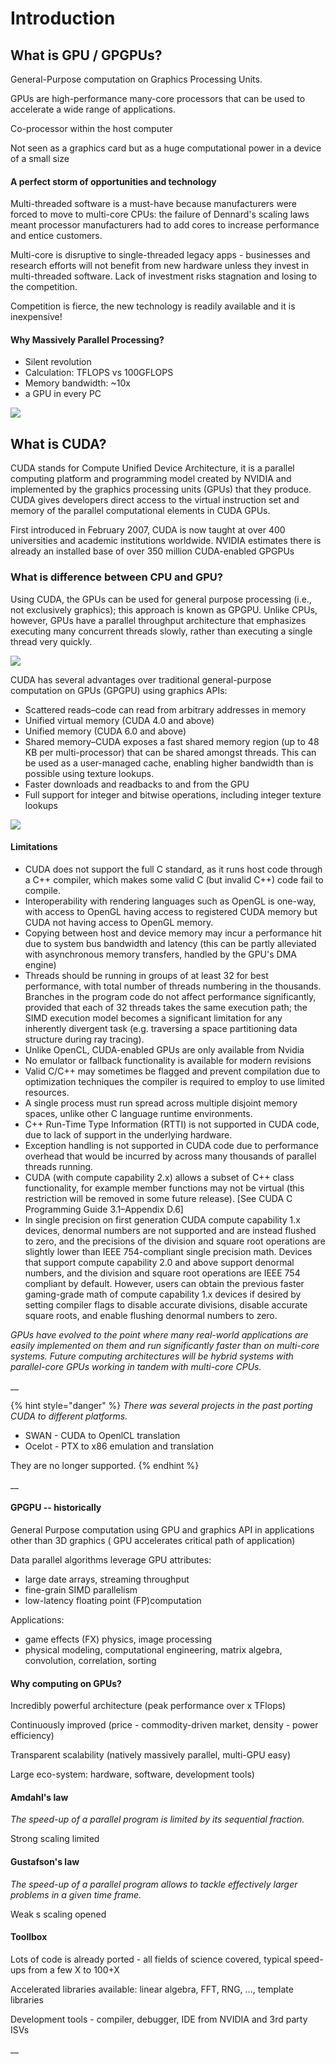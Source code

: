 # Introduction

## What is GPU / GPGPUs?

General-Purpose computation on Graphics Processing Units.

GPUs are high-performance many-core processors that can be used to accelerate a wide range of applications.

Co-processor within the host computer

Not seen as a graphics card but as a huge computational power in a device of a small size 

#### A perfect storm of opportunities and technology

Multi-threaded software is a must-have because manufacturers were forced to move to multi-core CPUs: the failure of Dennard's scaling laws meant processor manufacturers had to add cores to increase performance and entice customers. 

Multi-core is disruptive to single-threaded legacy apps - businesses and research efforts will not benefit from new hardware unless they invest in multi-threaded software. Lack of investment risks stagnation and losing to the competition.

Competition is fierce, the new technology is readily available and it is inexpensive!

#### Why Massively Parallel Processing?

* Silent revolution
* Calculation: TFLOPS vs 100GFLOPS
* Memory bandwidth: ~10x
* a GPU in every PC

![](.gitbook/assets/cpu_gpu.png)













## What is CUDA?

CUDA stands for Compute Unified Device Architecture, it is a parallel computing platform and programming model created by NVIDIA and implemented by the graphics processing units \(GPUs\) that they produce. CUDA gives developers direct access to the virtual instruction set and memory of the parallel computational elements in CUDA GPUs.

First introduced in February 2007, CUDA is now taught at over 400 universities and academic institutions worldwide. NVIDIA estimates there is already an installed base of over 350 million CUDA-enabled GPGPUs

### What is difference between CPU and GPU?

Using CUDA, the GPUs can be used for general purpose processing \(i.e., not exclusively graphics\); this approach is known as GPGPU. Unlike CPUs, however, GPUs have a parallel throughput architecture that emphasizes executing many concurrent threads slowly, rather than executing a single thread very quickly.

![](.gitbook/assets/CUDA_processing_flow.png)

CUDA has several advantages over traditional general-purpose computation on GPUs \(GPGPU\) using graphics APIs:

* Scattered reads–code can read from arbitrary addresses in memory
* Unified virtual memory \(CUDA 4.0 and above\)
* Unified memory \(CUDA 6.0 and above\)
* Shared memory–CUDA exposes a fast shared memory region \(up to 48 KB per multi-processor\) that can be shared amongst threads. This can be used as a user-managed cache, enabling higher bandwidth than is possible using texture lookups.
* Faster downloads and readbacks to and from the GPU
* Full support for integer and bitwise operations, including integer texture lookups

![](.gitbook/assets/cpu_gpu_vector.png)

#### Limitations

* CUDA does not support the full C standard, as it runs host code through a C++ compiler, which makes some valid C \(but invalid C++\) code fail to compile.
* Interoperability with rendering languages such as OpenGL is one-way, with access to OpenGL having access to registered CUDA memory but CUDA not having access to OpenGL memory.
* Copying between host and device memory may incur a performance hit due to system bus bandwidth and latency \(this can be partly alleviated with asynchronous memory transfers, handled by the GPU's DMA engine\)
* Threads should be running in groups of at least 32 for best performance, with total number of threads numbering in the thousands. Branches in the program code do not affect performance significantly, provided that each of 32 threads takes the same execution path; the SIMD execution model becomes a significant limitation for any inherently divergent task \(e.g. traversing a space partitioning data structure during ray tracing\).
* Unlike OpenCL, CUDA-enabled GPUs are only available from Nvidia
* No emulator or fallback functionality is available for modern revisions
* Valid C/C++ may sometimes be flagged and prevent compilation due to optimization techniques the compiler is required to employ to use limited resources.
* A single process must run spread across multiple disjoint memory spaces, unlike other C language runtime environments.
* C++ Run-Time Type Information \(RTTI\) is not supported in CUDA code, due to lack of support in the underlying hardware.
* Exception handling is not supported in CUDA code due to performance overhead that would be incurred by across many thousands of parallel threads running.
* CUDA \(with compute capability 2.x\) allows a subset of C++ class functionality, for example member functions may not be virtual \(this restriction will be removed in some future release\). \[See CUDA C Programming Guide 3.1–Appendix D.6\]
* In single precision on first generation CUDA compute capability 1.x devices, denormal numbers are not supported and are instead flushed to zero, and the precisions of the division and square root operations are slightly lower than IEEE 754-compliant single precision math. Devices that support compute capability 2.0 and above support denormal numbers, and the division and square root operations are IEEE 754 compliant by default. However, users can obtain the previous faster gaming-grade math of compute capability 1.x devices if desired by setting compiler flags to disable accurate divisions, disable accurate square roots, and enable flushing denormal numbers to zero.



_GPUs have evolved to the point where many real-world applications are easily implemented on them and run significantly faster than on multi-core systems. Future computing architectures will be hybrid systems with parallel-core GPUs working in tandem with multi-core CPUs._

\_\_

{% hint style="danger" %}
_There was several projects in the past porting CUDA to different platforms._

* SWAN - CUDA to OpenlCL translation
* Ocelot - PTX to x86 emulation and translation

They are no longer supported.
{% endhint %}

\_\_

#### GPGPU -- historically

General Purpose computation using GPU and graphics API in applications other than 3D graphics \( GPU accelerates critical path of application\)

Data parallel algorithms leverage GPU attributes:

* large date arrays, streaming throughput
* fine-grain SIMD parallelism
* low-latency floating point \(FP\)computation

Applications:

* game effects \(FX\) physics, image processing
* physical modeling, computational engineering, matrix algebra, convolution, correlation, sorting 

#### Why computing on GPUs?

Incredibly powerful architecture \(peak performance over x TFlops\)

Continuously improved \(price - commodity-driven market, density - power efficiency\)

Transparent scalability \(natively massively parallel, multi-GPU easy\)

Large eco-system: hardware, software, development tools\)





#### Amdahl's law

_The speed-up of a parallel program is limited by its sequential fraction._

Strong scaling limited 



#### Gustafson's law

_The speed-up of a parallel program allows to tackle effectively larger problems in a given time frame._

Weak s scaling opened



#### Toollbox

Lots of code is already ported - all fields of science covered, typical speed-ups from a few X to 100+X

Accelerated libraries available: linear algebra, FFT, RNG, ..., template libraries

Development tools - compiler, debugger, IDE from NVIDIA and 3rd party ISVs



\_\_

